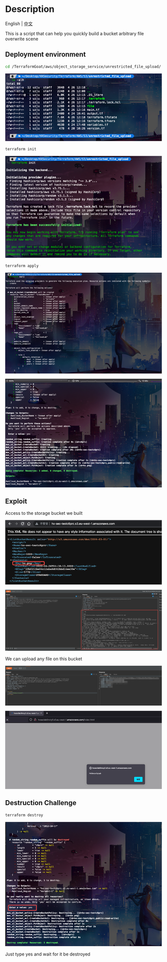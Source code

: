 # Description

English | [中文](./README_CN.md)

This is a script that can help you quickly build a bucket arbitrary file overwrite scene

## Deployment environment

```bash
cd /TerraformGoat/aws/object_storage_service/unrestricted_file_upload/
```

![image](../../../images/UzJuMarkDownImageimage-20220426122100745.png)

```bash
terraform init
```

![image-20220426122243708](../../../images/image-20220426122243708.png)

```bash
terraform apply
```

![image-20220426122302921](../../../images/image-20220426122302921.png)

![image-20220426122334770](../../../images/image-20220426122334770.png)

## Exploit

Access to the storage bucket we built

![image-20220426122407418](../../../images/image-20220426122407418.png)

![image-20220426122453542](../../../images/image-20220426122453542.png)

We can upload any file on this bucket

![image-20220426143627488](../../../images/image-20220426143627488.png)

![image-20220426143639149](../../../images/image-20220426143639149.png)

## Destruction Challenge

```bash
terraform destroy
```

![image-20220426122633164](../../../images/image-20220426122633164.png)

Just type yes and wait for it be destroyed
